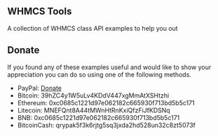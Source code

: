 ## WHMCS Tools

A collection of WHMCS class API examples to help you out

## Donate
If you found any of these examples useful and would like to show your appreciation you can do so using one of the following methods.

- PayPal: [Donate](https://www.paypal.com/cgi-bin/webscr?cmd=_s-xclick&hosted_button_id=NSNUBPRMQVQLG&source=WHMCS-Class-API-Examples)
- Bitcoin: 39hZC4y1W5uLv4KDdV447xgMmAtXSHtzhi
- Ethereum: 0xc0685c1221d97e062182c665930f713bd5b5c171
- Litecoin: MNEFQnt8A44tMWnHtRnKxiQfzFiJfKDSNq
- BNB: 0xc0685c1221d97e062182c665930f713bd5b5c171
- BitcoinCash: qrypak5f3k6rjtg5sq3jxda2hd528un32c8zt5073f
